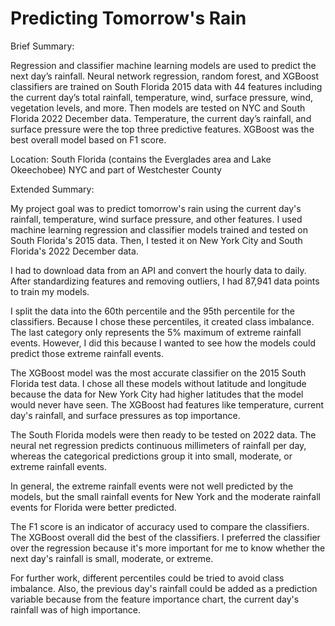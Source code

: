# Predicting Tomorrow's Rain

Brief Summary: 

Regression and classifier machine learning models are used to predict the next day’s rainfall. Neural network regression, random forest, and XGBoost classifiers are trained on South Florida 2015 data with 44 features including the current day’s total rainfall, temperature, wind, surface pressure, wind, vegetation levels, and more. Then models are tested on NYC and South Florida 2022 December data. Temperature, the current day’s rainfall, and surface pressure were the top three predictive features. XGBoost was the best overall model based on F1 score.

Location:
South Florida (contains the Everglades area and Lake Okeechobee)
NYC and part of Westchester County

Extended Summary:

My project goal was to predict tomorrow's rain using the current day's rainfall, temperature, wind surface pressure, and other features. I used machine learning regression and classifier models trained and tested on South Florida's 2015 data. Then, I tested it on New York City and South Florida's 2022 December data. 

I had to download data from an API and convert the hourly data to daily. After standardizing features and removing outliers, I had 87,941 data points to train my models. 

I split the data into the 60th percentile and the 95th percentile for the classifiers. Because I chose these percentiles, it created class imbalance. The last category only represents the 5% maximum of extreme rainfall events. However, I did this because I wanted to see how the models could predict those extreme rainfall events. 

The XGBoost model was the most accurate classifier on the 2015 South Florida test data. I chose all these models without latitude and longitude because the data for New York City had higher latitudes that the model would never have seen. The XGBoost had features like temperature, current day's rainfall, and surface pressures as top importance. 

The South Florida models were then ready to be tested on 2022 data. The neural net regression predicts continuous millimeters of rainfall per day, whereas the categorical predictions group it into small, moderate, or extreme rainfall events. 

In general, the extreme rainfall events were not well predicted by the models, but the small rainfall events for New York and the moderate rainfall events for Florida were better predicted. 

The F1 score is an indicator of accuracy used to compare the classifiers. The XGBoost overall did the best of the classifiers. I preferred the classifier over the regression because it's more important for me to know whether the next day's rainfall is small, moderate, or extreme.

For further work, different percentiles could be tried to avoid class imbalance. Also, the previous day's rainfall could be added as a prediction variable because from the feature importance chart, the current day's rainfall was of high importance. 
